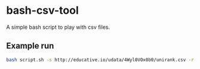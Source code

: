 # bash-csv-tool

A simple bash script to play with csv files.

## Example run

```sh
bash script.sh -s http://educative.io/udata/4Wyl0VOx0b0/unirank.csv -r "^[B-C]"
```
